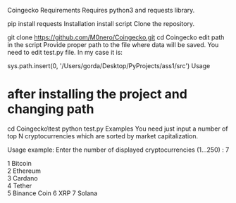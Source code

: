 Coingecko
Requirements
Requires python3 and requests library.

pip install requests
Installation
install script
Clone the repository.

git clone https://github.com/M0nero/Coingecko.git
cd Coingecko
edit path in the script
Provide proper path to the file where data will be saved. You need to edit test.py file. In my case it is:

sys.path.insert(0, '/Users/gorda/Desktop/PyProjects/ass1/src')
Usage
# after installing the project and changing path
cd Coingecko\test
python test.py
Examples
You need just input a number of top N cryptocurrencies which are sorted by market capitalization.

Usage example:
Enter the number of displayed cryptocurrencies (1...250) : 7

1 Bitcoin     
2 Ethereum    
3 Cardano     
4 Tether      
5 Binance Coin
6 XRP
7 Solana
